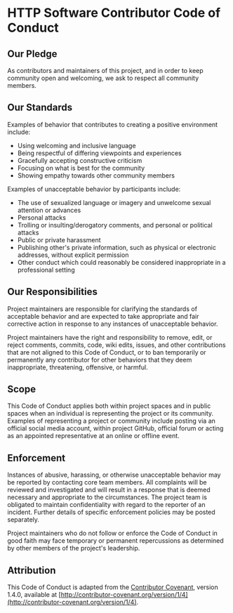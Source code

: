# HTTP Software Contributor Code of Conduct

## Our Pledge

As contributors and maintainers of this project, and in order to keep 
community open and welcoming, we ask to respect all community members.

## Our Standards

Examples of behavior that contributes to creating a positive environment include:

* Using welcoming and inclusive language
* Being respectful of differing viewpoints and experiences
* Gracefully accepting constructive criticism
* Focusing on what is best for the community
* Showing empathy towards other community members

Examples of unacceptable behavior by participants include:

* The use of sexualized language or imagery and unwelcome sexual attention or
  advances
* Personal attacks
* Trolling or insulting/derogatory comments, and personal or political attacks
* Public or private harassment
* Publishing other's private information, such as physical or electronic
  addresses, without explicit permission
* Other conduct which could reasonably be considered inappropriate in
  a professional setting

## Our Responsibilities

Project maintainers are responsible for clarifying the standards of acceptable
behavior and are expected to take appropriate and fair corrective action in response
to any instances of unacceptable behavior.

Project maintainers have the right and responsibility to remove, edit, or reject comments,
commits, code, wiki edits, issues, and other contributions that are not aligned to this
Code of Conduct, or to ban temporarily or permanently any contributor for other behaviors
that they deem inappropriate, threatening, offensive, or harmful.

## Scope

This Code of Conduct applies both within project spaces and in public spaces when
an individual is representing the project or its community. Examples of representing
a project or community include posting via an official social media account,
within project GitHub, official forum or acting as an appointed representative at
an online or offline event.

## Enforcement

Instances of abusive, harassing, or otherwise unacceptable behavior may be reported
by contacting core team members. All complaints will be reviewed and investigated
and will result in a response that is deemed necessary and appropriate to the circumstances.
The project team is obligated to maintain confidentiality with regard to the reporter of
an incident. Further details of specific enforcement policies may be posted separately.

Project maintainers who do not follow or enforce the Code of Conduct in good faith
may face temporary or permanent repercussions as determined by other members of
the project's leadership.

## Attribution

This Code of Conduct is adapted from the [Contributor Covenant](http://contributor-covenant.org),
version 1.4.0, available at [http://contributor-covenant.org/version/1/4](http://contributor-covenant.org/version/1/4).
